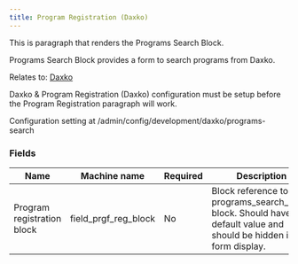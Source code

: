 ```yaml
---
title: Program Registration (Daxko)
---
```


This is paragraph that renders the Programs Search Block.

Programs Search Block provides a form to search programs from Daxko.

Relates to: [Daxko](../Development/Daxko.md)

Daxko & Program Registration (Daxko) configuration must be setup before the Program Registration paragraph will work.

Configuration setting at /admin/config/development/daxko/programs-search

### Fields

| Name  | Machine name | Required | Description |
| ------------- | ------------- | ------------- | ------------- |
| Program registration block | field\_prgf\_reg\_block | No | Block reference to the programs_search_block block. Should have default value and should be hidden in form display. |
